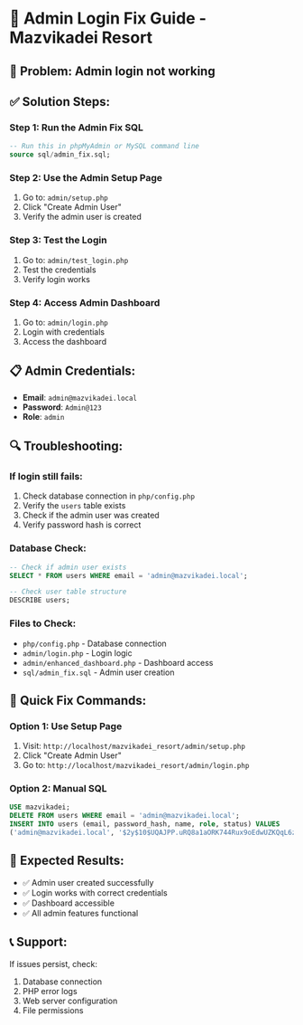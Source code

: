 # 🔧 Admin Login Fix Guide - Mazvikadei Resort

## 🚨 **Problem**: Admin login not working

## ✅ **Solution Steps**:

### **Step 1: Run the Admin Fix SQL**
```sql
-- Run this in phpMyAdmin or MySQL command line
source sql/admin_fix.sql;
```

### **Step 2: Use the Admin Setup Page**
1. Go to: `admin/setup.php`
2. Click "Create Admin User"
3. Verify the admin user is created

### **Step 3: Test the Login**
1. Go to: `admin/test_login.php`
2. Test the credentials
3. Verify login works

### **Step 4: Access Admin Dashboard**
1. Go to: `admin/login.php`
2. Login with credentials
3. Access the dashboard

## 📋 **Admin Credentials**:
- **Email**: `admin@mazvikadei.local`
- **Password**: `Admin@123`
- **Role**: `admin`

## 🔍 **Troubleshooting**:

### **If login still fails**:
1. Check database connection in `php/config.php`
2. Verify the `users` table exists
3. Check if the admin user was created
4. Verify password hash is correct

### **Database Check**:
```sql
-- Check if admin user exists
SELECT * FROM users WHERE email = 'admin@mazvikadei.local';

-- Check user table structure
DESCRIBE users;
```

### **Files to Check**:
- `php/config.php` - Database connection
- `admin/login.php` - Login logic
- `admin/enhanced_dashboard.php` - Dashboard access
- `sql/admin_fix.sql` - Admin user creation

## 🎯 **Quick Fix Commands**:

### **Option 1: Use Setup Page**
1. Visit: `http://localhost/mazvikadei_resort/admin/setup.php`
2. Click "Create Admin User"
3. Go to: `http://localhost/mazvikadei_resort/admin/login.php`

### **Option 2: Manual SQL**
```sql
USE mazvikadei;
DELETE FROM users WHERE email = 'admin@mazvikadei.local';
INSERT INTO users (email, password_hash, name, role, status) VALUES
('admin@mazvikadei.local', '$2y$10$UQAJPP.uRQ8a1aORK744Rux9oEdwUZKQqL6z4QcyWDDJGfSfbxK4K', 'Admin', 'admin', 'active');
```

## 🚀 **Expected Results**:
- ✅ Admin user created successfully
- ✅ Login works with correct credentials
- ✅ Dashboard accessible
- ✅ All admin features functional

## 📞 **Support**:
If issues persist, check:
1. Database connection
2. PHP error logs
3. Web server configuration
4. File permissions

